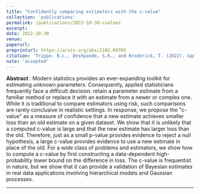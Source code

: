 ```yaml
---
title: "Confidently comparing estimators with the c-value"
collection: 'publications'
permalink: /publications/2022-10-30-cvalues
excerpt: 
date: 2022-10-30
venue:
paperurl: 
preprinturl: https://arxiv.org/abs/2102.09705
citation: 'Trippe, B.L., Deshpande, S.K., and Broderick, T. (2022). &quot;Confidentally comparing estimators with the c-value.&quot; <i> Journal of the American Statistical Association </i> (accepted).'
note: 'accepted'
---
```


<b> Abstract </b>: 
Modern statistics provides an ever-expanding toolkit for estimating unknown parameters. 
Consequently, applied statisticians frequently face a difficult decision: retain a parameter estimate from a familiar method or replace it with an estimate from a newer or complex one. 
While it is traditional to compare estimators using risk, such comparisons are rarely conclusive in realistic settings. 
In response, we propose the "c-value" as a measure of confidence that a new estimate achieves smaller loss than an old estimate on a given dataset. 
We show that it is unlikely that a computed c-value is large and that the new estimate has larger loss than the old. 
Therefore, just as a small p-value provides evidence to reject a null hypothesis, a large c-value provides evidence to use a new estimate in place of the old. 
For a wide class of problems and estimators, we show how to compute a c-value by first constructing a data-dependent high-probability lower bound on the difference in loss. 
The c-value is frequentist in nature, but we show that it can provide a validation of Bayesian estimates in real data applications involving hierarchical models and Gaussian processes.

---


